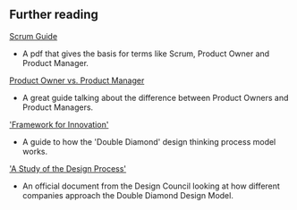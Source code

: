 ## Further reading

[Scrum Guide](https://scrumguides.org/docs/scrumguide/v2020/2020-Scrum-Guide-US.pdf#zoom=100)

- A pdf that gives the basis for terms like Scrum, Product Owner and Product Manager.

[Product Owner vs. Product Manager](https://www.productboard.com/blog/product-owner-vs-product-manager/)

- A great guide talking about the difference between Product Owners and Product Managers.

['Framework for Innovation'](https://www.designcouncil.org.uk/our-resources/framework-for-innovation/)

- A guide to how the 'Double Diamond' design thinking process model works.

['A Study of the Design Process'](https://www.designcouncil.org.uk/fileadmin/uploads/dc/Documents/ElevenLessons_Design_Council%2520%25282%2529.pdf)

- An official document from the Design Council looking at how different companies approach the Double Diamond Design Model.
